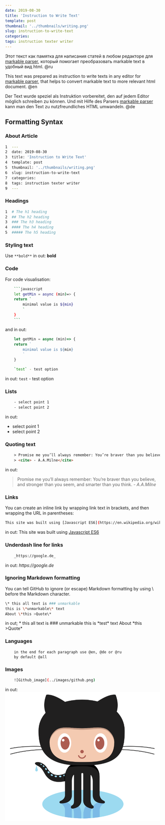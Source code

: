 ```yaml
---
date: 2019-08-30
title: 'Instruction to Write Text'
template: post
thumbnail: '../thumbnails/writing.png'
slug: instruction-to-write-text
categories: 
tags: instruction texter writer 
---
```


Этот текст как памятка для написания статей в любом редакторе для [markable parser](https://github/markable-to-html), который помогает преобразовать markable text в удобный вид html. @ru

This text was prepared as instruction to write texts in any editor for [markable parser](https://github/markable-to-html), that helps to convert markable text to more relevant html document. @en

Der Text wurde speziel als Instruktion vorbereitet, den auf jedem Editor möglich schreiben zu können. Und mit Hilfe des Parsers [markable parser](https://github/markable-to-html) kann man den Text zu nutzfreundliches HTML umwandeln. @de

## Formatting Syntax

### About Article
```bash
1  ---
2  date: 2019-08-30
3  title: 'Instruction to Write Text'
4  template: post
5  thumbnail: '../thumbnails/writing.png'
6  slug: instruction-to-write-text
7  categories: 
8  tags: instruction texter writer 
9  ---
```

### Headings
```bash
1  # The h1 heading
2  ## The h2 heading
3  ### The h3 heading
4  #### The h4 heading
5  ##### The h5 heading
```

### Styling text
Use `**bold**`
in out: 
**bold**

### Code 
For code visualisation:
```bash
    ```javascript
    let getMin = async (min)=> {
    return `
        minimal value is ${min}
        `
    }
    ```
``` 
and in out:
```javascript
    let getMin = async (min)=> {
    return `
        minimal value is ${min}
        `
    }
```

```bash
    `test` - test option
```
in out: 
`test` - test option

### Lists
```bash
    - select point 1
    - select point 2
```

in out:
- select point 1
- select point 2

### Quoting text

```html
    > Promise me you’ll always remember: You’re braver than you believe, and stronger than you seem, and smarter than you think.
    > <cite> - A.A.Milne</cite>    
```
in out:
> Promise me you’ll always remember: You’re braver than you believe, and stronger than you seem, and smarter than you think.
> <cite> - A.A.Milne</cite>

### Links 
You can create an inline link by wrapping link text in brackets, and then wrapping the URL in parentheses: 

```bash
This site was built using [Javascript ES6](https://en.wikipedia.org/wiki/ECMAScript#ES2015).
```

in out: 
This site was built using [Javascript ES6](https://en.wikipedia.org/wiki/ECMAScript#ES2015)

### Underdash line for links
```bash
    _https://google.de_
```
in out:
_https://google.de_

### Ignoring Markdown formatting

You can tell GitHub to ignore (or escape) Markdown formatting by using \ before the Markdown character.

```bash
\* this all text is ### unmarkable
this is \*unmarkable\* text
About \*this >Quote\*
```
in out;
\* this all text is ### unmarkable
this is \*test\* text
About \*this >Quote\*

### Languages
```terminal
    in the end for each paragraph use @en, @de or @ru
    by default @all 
```

### Images
```bash
    ![Github_image](../images/github.png)
```
in out:
![Github_image](../images/github.png)